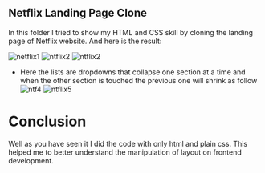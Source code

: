 ## Netflix Landing Page Clone
 In this folder I tried to show my HTML and CSS skill by cloning the landing page of Netflix website. And here is the result:

 ![netflix1](https://github.com/user-attachments/assets/3d476044-0344-479b-97ab-85bde9edc4fa)
 ![ntflix2](https://github.com/user-attachments/assets/4b375e5a-bf22-4a54-9155-5a1799c0e8a6)
 ![ntflix2](https://github.com/user-attachments/assets/d84b97fe-7644-4939-8f08-49adfff51852)

 - Here the lists are dropdowns that collapse one section at a time and when the other section is touched the previous one will shrink as follow
 ![ntf4](https://github.com/user-attachments/assets/10260840-b8d9-4b85-b11c-1e6e46387e2b)
 ![ntflix5](https://github.com/user-attachments/assets/4d50eb1c-5ee4-4c8f-a1ef-1d7f8a8b0ae9)

# Conclusion
Well as you have seen it I did the code with only html and plain css. This helped me to better understand the manipulation of layout on frontend development.
